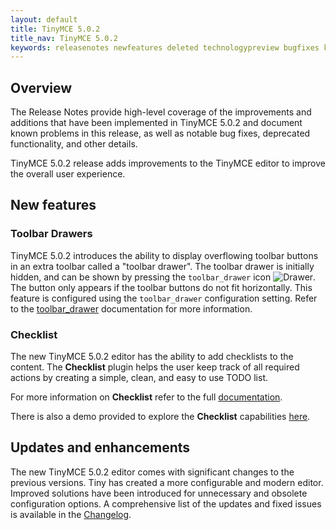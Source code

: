```yaml
---
layout: default
title: TinyMCE 5.0.2
title_nav: TinyMCE 5.0.2
keywords: releasenotes newfeatures deleted technologypreview bugfixes knownissues
---
```


## Overview

The Release Notes provide high-level coverage of the improvements and additions that have been implemented in TinyMCE 5.0.2 and document known problems in this release, as well as notable bug fixes, deprecated functionality, and other details.

TinyMCE 5.0.2 release adds improvements to the TinyMCE editor to improve the overall user experience.

## New features

### Toolbar Drawers

TinyMCE 5.0.2 introduces the ability to display overflowing toolbar buttons in an extra toolbar called a "toolbar drawer". The toolbar drawer is initially hidden, and can be shown by pressing the `toolbar_drawer` icon ![**Drawer**]({{site.baseurl}}/images/drawer.png). The button only appears if the toolbar buttons do not fit horizontally. This feature is configured using the `toolbar_drawer` configuration setting.
Refer to the [toolbar_drawer]({{site.baseurl}}/configure/editor-appearance/#toolbar_drawer) documentation for more information.

### Checklist

The new TinyMCE 5.0.2 editor has the ability to add checklists to the content. The **Checklist** plugin helps the user keep track of all required actions by creating a simple, clean, and easy to use TODO list.

For more information on **Checklist** refer to the full [documentation]({{site.baseurl}}/plugins/checklist/).

There is also a demo provided to explore the **Checklist** capabilities [here](https://www.tiny.cloud/docs/demo/checklist/).

## Updates and enhancements

The new TinyMCE 5.0.2 editor comes with significant changes to the previous versions. Tiny has created a more configurable and modern editor. Improved solutions have been introduced for unnecessary and obsolete configuration options. A comprehensive list of the updates and fixed issues is available in the [Changelog]({{site.baseurl}}/changelog/#version502march52019).
